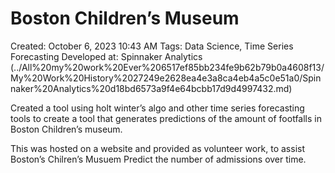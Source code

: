 # Boston Children’s Museum

Created: October 6, 2023 10:43 AM
Tags: Data Science, Time Series Forecasting
Developed at: Spinnaker Analytics (../All%20my%20work%20Ever%206517ef85bb234fe9b62b79b0a4608f13/My%20Work%20History%2027249e2628ea4e3a8ca4eb4a5c0e51a0/Spinnaker%20Analytics%20d18bd6573a9f4e64bcbb17d9d4997432.md)

Created a tool using holt winter’s algo and other time series forecasting tools to create a tool that generates predictions of the amount of footfalls in Boston Children’s museum.

This was hosted on a website and provided as volunteer work, to assist Boston’s Chilren’s Musuem Predict the number of admissions over time.